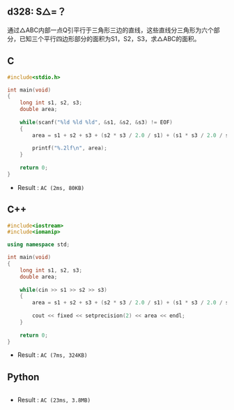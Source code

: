## d328: S△=？
通过△ABC内部一点Q引平行于三角形三边的直线，这些直线分三角形为六个部分，已知三个平行四边形部分的面积为S1，S2，S3，求△ABC的面积。

## C
```C
#include<stdio.h>

int main(void)
{
	long int s1, s2, s3;
	double area;
	
	while(scanf("%ld %ld %ld", &s1, &s2, &s3) != EOF)
	{
		area = s1 + s2 + s3 + (s2 * s3 / 2.0 / s1) + (s1 * s3 / 2.0 / s2) + (s1 * s2 / 2.0 / s3);
	
		printf("%.2lf\n", area);
	}
	
	return 0;
}
```
 * Result : `AC (2ms, 80KB)`

## C++
```C++
#include<iostream>
#include<iomanip>

using namespace std;

int main(void)
{
	long int s1, s2, s3;
	double area;
	
	while(cin >> s1 >> s2 >> s3)
	{
		area = s1 + s2 + s3 + (s2 * s3 / 2.0 / s1) + (s1 * s3 / 2.0 / s2) + (s1 * s2 / 2.0 / s3);
	
		cout << fixed << setprecision(2) << area << endl;
	}
	
	return 0;
}
```
 * Result : `AC (7ms, 324KB)`

## Python
```python

```
 * Result : `AC (23ms, 3.8MB)`
